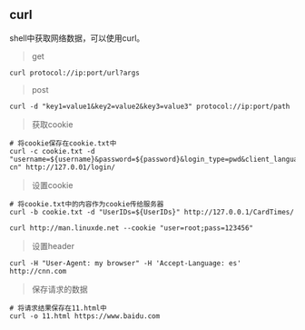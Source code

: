 ## curl

shell中获取网络数据，可以使用curl。

> get

```
curl protocol://ip:port/url?args
```

> post

```
curl -d "key1=value1&key2=value2&key3=value3" protocol://ip:port/path
```

> 获取cookie

```
# 将cookie保存在cookie.txt中
curl -c cookie.txt -d "username=${username}&password=${password}&login_type=pwd&client_language=zh-cn" http://127.0.01/login/
```


> 设置cookie

 ```
# 将cookie.txt中的内容作为cookie传给服务器
curl -b cookie.txt -d "UserIDs=${UserIDs}" http://127.0.0.1/CardTimes/

curl http://man.linuxde.net --cookie "user=root;pass=123456"
 ```

> 设置header

```
curl -H "User-Agent: my browser" -H 'Accept-Language: es' http://cnn.com
```

> 保存请求的数据

```
# 将请求结果保存在11.html中
curl -o 11.html https://www.baidu.com
```

